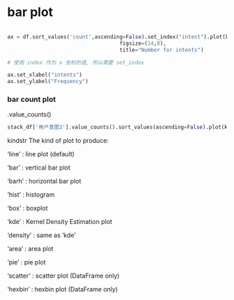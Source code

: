 
# bar plot


``` py

ax = df.sort_values('count',ascending=False).set_index("intent").plot(kind='bar',
                                    figsize=(14,8),
                                    title="Number for intents")

# 使用 index 作为 x 坐标的值, 所以需要 set_index

ax.set_xlabel("intents")
ax.set_ylabel("Frequency")
```


### bar count plot 

.value_counts()
``` py
stack_df['用户意图2'].value_counts().sort_values(ascending=False).plot(kind = 'bar')
```

kindstr
The kind of plot to produce:

‘line’ : line plot (default)

‘bar’ : vertical bar plot

‘barh’ : horizontal bar plot

‘hist’ : histogram

‘box’ : boxplot

‘kde’ : Kernel Density Estimation plot

‘density’ : same as ‘kde’

‘area’ : area plot

‘pie’ : pie plot

‘scatter’ : scatter plot (DataFrame only)

‘hexbin’ : hexbin plot (DataFrame only)



